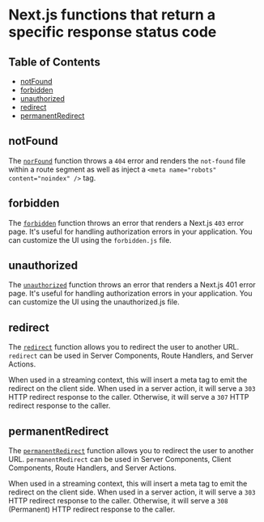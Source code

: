 # Next.js functions that return a specific response status code

## Table of Contents

<!-- toc -->

- [notFound](#notfound)
- [forbidden](#forbidden)
- [unauthorized](#unauthorized)
- [redirect](#redirect)
- [permanentRedirect](#permanentredirect)

<!-- tocstop -->

## notFound 

The [`norFound`](https://nextjs.org/docs/app/api-reference/functions/not-found) function throws a `404` error and renders the `not-found` file within a route segment as well as inject a `<meta name="robots" content="noindex" />` tag.

## forbidden

The [`forbidden`](https://nextjs.org/docs/app/api-reference/functions/forbidden) function throws an error that renders a Next.js `403` error page. It's useful for handling authorization errors in your application. You can customize the UI using the `forbidden.js` file.

## unauthorized

The [`unauthorized`](https://nextjs.org/docs/app/api-reference/functions/unauthorized) function throws an error that renders a Next.js 401 error page. It's useful for handling authorization errors in your application. You can customize the UI using the unauthorized.js file.

## redirect

The [`redirect`](https://nextjs.org/docs/app/api-reference/functions/redirect) function allows you to redirect the user to another URL. `redirect` can be used in Server Components, Route Handlers, and Server Actions.

When used in a streaming context, this will insert a meta tag to emit the redirect on the client side. When used in a server action, it will serve a `303` HTTP redirect response to the caller. Otherwise, it will serve a `307` HTTP redirect response to the caller.

## permanentRedirect

The [`permanentRedirect`](https://nextjs.org/docs/app/api-reference/functions/permanentRedirect) function allows you to redirect the user to another URL. `permanentRedirect` can be used in Server Components, Client Components, Route Handlers, and Server Actions.

When used in a streaming context, this will insert a meta tag to emit the redirect on the client side. When used in a server action, it will serve a `303` HTTP redirect response to the caller. Otherwise, it will serve a `308` (Permanent) HTTP redirect response to the caller.